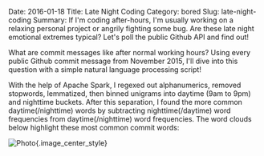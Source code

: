 Date: 2016-01-18
Title: Late Night Coding
Category: bored
Slug: late-night-coding
Summary:  If I'm coding after-hours, I'm usually working on a relaxing personal project or angrily fighting some bug. Are these late night emotional extremes typical? Let's poll the public Github API and find out!
 
What are commit messages like after normal working hours?  Using every public Github commit message from November 2015, I'll 
dive into this question with a simple natural language processing script! 
 
With the help of Apache Spark, I regexed out alphanumerics, removed stopwords, lemmatized, then binned unigrams
into daytime (9am to 9pm) and nighttime buckets. After this separation, 
I found the more common daytime(/nighttime) words by subtracting nighttime(/daytime) word frequencies from daytime(/nighttime) 
word frequencies. The word clouds below highlight these most common commit words: 
  
![Photo]({attach}/assets/bored/2016/late-night-coding.jpg){.image_center_style}
